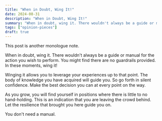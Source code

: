 ```yaml
---
title: "When in Doubt, Wing It!"
date: 2024-08-31
description: "When in Doubt, Wing It!"
summary: "When in doubt, wing it. There wouldn't always be a guide or manual for the action you wish to perform. You might find there are no guardrails provided. In these moments, wing it!"
tags: ["opinion-pieces"]
draft: true
---
```


This post is another monologue note.

When in doubt, wing it. There wouldn't always be a guide or manual for the action you wish to perform. You might find there are no guardrails provided. In these moments, wing it!

Winging it allows you to leverage your experiences up to that point. The body of knowledge you have acquired will guide you. So go forth in silent confidence. Make the best decision you can at every point on the way.

As you grow, you will find yourself in positions where there is little to no hand-holding. This is an indication that you are leaving the crowd behind. Let the resilience that brought you here guide you on.

You don't need a manual.
